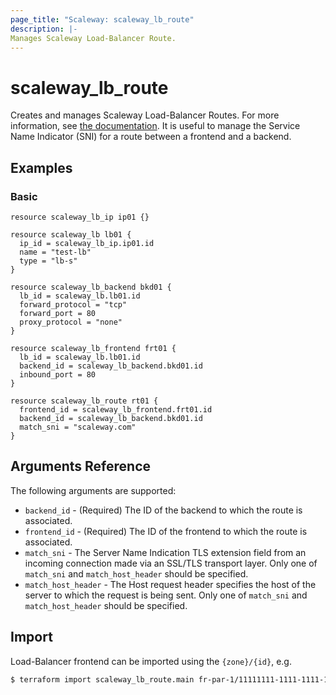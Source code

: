 ```yaml
---
page_title: "Scaleway: scaleway_lb_route"
description: |-
Manages Scaleway Load-Balancer Route.
---
```


# scaleway_lb_route

Creates and manages Scaleway Load-Balancer Routes. For more information, see [the documentation](https://developers.scaleway.com/en/products/lb/zoned_api/#route-ff94b7).
It is useful to manage the Service Name Indicator (SNI) for a route between a frontend and a backend.

## Examples

### Basic

```hcl
resource scaleway_lb_ip ip01 {}

resource scaleway_lb lb01 {
  ip_id = scaleway_lb_ip.ip01.id
  name = "test-lb"
  type = "lb-s"
}

resource scaleway_lb_backend bkd01 {
  lb_id = scaleway_lb.lb01.id
  forward_protocol = "tcp"
  forward_port = 80
  proxy_protocol = "none"
}

resource scaleway_lb_frontend frt01 {
  lb_id = scaleway_lb.lb01.id
  backend_id = scaleway_lb_backend.bkd01.id
  inbound_port = 80
}

resource scaleway_lb_route rt01 {
  frontend_id = scaleway_lb_frontend.frt01.id
  backend_id = scaleway_lb_backend.bkd01.id
  match_sni = "scaleway.com"
}
```

## Arguments Reference

The following arguments are supported:

- `backend_id` - (Required) The ID of the backend to which the route is associated.
- `frontend_id` - (Required) The ID of the frontend to which the route is associated.
- `match_sni` - The Server Name Indication TLS extension field from an incoming connection made via an SSL/TLS transport layer.
  Only one of `match_sni` and `match_host_header` should be specified.
- `match_host_header` - The Host request header specifies the host of the server to which the request is being sent.
  Only one of `match_sni` and `match_host_header` should be specified.  

## Import

Load-Balancer frontend can be imported using the `{zone}/{id}`, e.g.

```bash
$ terraform import scaleway_lb_route.main fr-par-1/11111111-1111-1111-1111-111111111111
```
